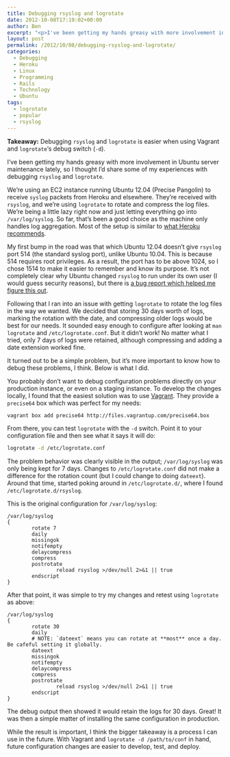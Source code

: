 ```yaml
---
title: Debugging rsyslog and logrotate
date: 2012-10-08T17:19:02+00:00
author: Ben
excerpt: "<p>I've been getting my hands greasy with more involvement in Ubuntu server maintenance lately, so I thought I'd share some of my experiences with debugging <code>rsyslog</code> and <code>logrotate</code>.</p>"
layout: post
permalink: /2012/10/08/debugging-rsyslog-and-logrotate/
categories:
  - Debugging
  - Heroku
  - Linux
  - Programming
  - Rails
  - Technology
  - Ubuntu
tags:
  - logrotate
  - popular
  - rsyslog
---
```

**Takeaway:** Debugging `rsyslog` and `logrotate` is easier when using Vagrant and `logrotate`&#8216;s debug switch (`-d`).

I&#8217;ve been getting my hands greasy with more involvement in Ubuntu server maintenance lately, so I thought I&#8217;d share some of my experiences with debugging `rsyslog` and `logrotate`.

We&#8217;re using an EC2 instance running Ubuntu 12.04 (Precise Pangolin) to receive `syslog` packets from Heroku and elsewhere. They&#8217;re received with `rsyslog`, and we&#8217;re using `logrotate` to rotate and compress the log files. We&#8217;re being a little lazy right now and just letting everything go into `/var/log/syslog`. So far, that&#8217;s been a good choice as the machine only handles log aggregation. Most of the setup is similar to [what Heroku recommends](https://devcenter.heroku.com/articles/logging).

My first bump in the road was that which Ubuntu 12.04 doesn&#8217;t give `rsyslog` port 514 (the standard syslog port), unlike Ubuntu 10.04. This is because 514 requires root privileges. As a result, the port has to be above 1024, so I chose 1514 to make it easier to remember and know its purpose. It&#8217;s not completely clear why Ubuntu changed `rsyslog` to run under its own user (I would guess security reasons), but there is [a bug report which helped me figure this out](https://bugs.launchpad.net/ubuntu/+source/rsyslog/+bug/789174).

Following that I ran into an issue with getting `logrotate` to rotate the log files in the way we wanted. We decided that storing 30 days worth of logs, marking the rotation with the date, and compressing older logs would be best for our needs. It sounded easy enough to configure after looking at `man logrotate` and `/etc/logrotate.conf`. But it didn&#8217;t work! No matter what I tried, only 7 days of logs were retained, although compressing and adding a date extension worked fine.

It turned out to be a simple problem, but it&#8217;s more important to know how to debug these problems, I think. Below is what I did.

You probably don&#8217;t want to debug configuration problems directly on your production instance, or even on a staging instance. To develop the changes locally, I found that the easiest solution was to use [Vagrant](http://vagrantup.com/). They provide a `precise64` box which was perfect for my needs:

```bash
vagrant box add precise64 http://files.vagrantup.com/precise64.box
```

From there, you can test `logrotate` with the `-d` switch. Point it to your configuration file and then see what it says it will do:

```bash
logrotate -d /etc/logrotate.conf
```

The problem behavior was clearly visible in the output; `/var/log/syslog` was only being kept for 7 days. Changes to `/etc/logrotate.conf` did not make a difference for the rotation count (but I could change to doing `dateext`). Around that time, started poking around in `/etc/logrotate.d/`, where I found `/etc/logrotate.d/rsyslog`.

This is the original configuration for `/var/log/syslog`:

```
/var/log/syslog
{
        rotate 7
        daily
        missingok
        notifempty
        delaycompress
        compress
        postrotate
                reload rsyslog >/dev/null 2>&1 || true
        endscript
}
```

After that point, it was simple to try my changes and retest using `logrotate` as above:

```
/var/log/syslog
{
        rotate 30
        daily
        # NOTE: `dateext` means you can rotate at **most** once a day.  Be cafeful setting it globally.
        dateext
        missingok
        notifempty
        delaycompress
        compress
        postrotate
                reload rsyslog >/dev/null 2>&1 || true
        endscript
}
```

The debug output then showed it would retain the logs for 30 days. Great! It was then a simple matter of installing the same configuration in production.

While the result is important, I think the bigger takeaway is a process I can use in the future. With Vagrant and `logrotate -d /path/to/conf` in hand, future configuration changes are easier to develop, test, and deploy.